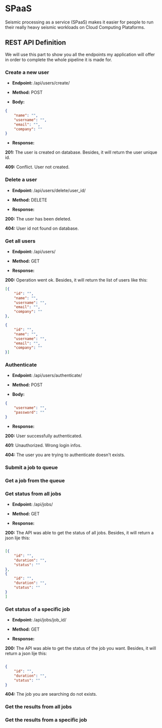 # SPaaS

Seismic processing as a service (SPaaS) makes it easier for people to run their really heavy seismic workloads on Cloud Computing Plataforms.

## REST API Definition

We will use this part to show you all the endpoints my application will offer in order to complete the whole pipeline it is made for.

### Create a new user

* **Endpoint:** /api/users/create/

* **Method:** POST

* **Body:** 

``` json
{
    "name": "",
    "username": "",
    "email": "",
    "company": ""
}
```

* **Response:**

**201:** The user is created on database. Besides, it will return the user unique id.

**409:** Conflict. User not created.

### Delete a user

* **Endpoint:** /api/users/delete/user_id/

* **Method:** DELETE

* **Response:**

**200:** The user has been deleted.

**404:** User id not found on database.

### Get all users

* **Endpoint:** /api/users/

* **Method:** GET

* **Response:**

**200:** Operation went ok. Besides, it will return the list of users like this:

``` json
[{
    "id": "",
    "name": "",
    "username": "",
    "email": "",
    "company": ""
},

{
    "id": "",
    "name": "",
    "username": "",
    "email": "",
    "company": ""
}]

```

### Authenticate

* **Endpoint:** /api/users/authenticate/

* **Method:** POST
* **Body:**

``` json
{
    "username": "",
    "password": ""
}
```

* **Response:**

**200:** User successfully authenticated.

**401:** Unauthorized. Wrong login infos.

**404:** The user you are trying to authenticate doesn't exists.

### Submit a job to queue


### Get a job from the queue


### Get status from all jobs

* **Endpoint:** /api/jobs/

* **Method:** GET

* **Response:**

**200:** The API was able to get the status of all jobs. Besides, it will return a json lije this:

``` json

[{
    "id": "",
    "duration": "",
    "status": ""
},
{
    "id": "",
    "duration": "",
    "status": ""
}
]

```

### Get status of a specific job

* **Endpoint:** /api/jobs/job_id/

* **Method:** GET

* **Response:**

**200:** The API was able to get the status of the job you want. Besides, it will return a json lije this:

``` json

{
    "id": "",
    "duration": "",
    "status": ""
}

```

**404:** The job you are searching do not exists.


### Get the results from all jobs


### Get the results from a specific job

